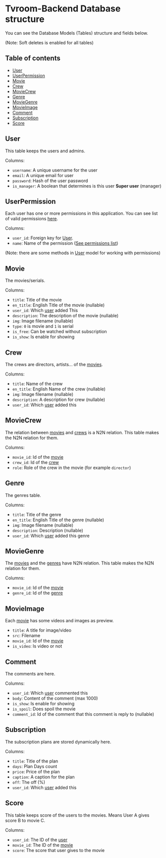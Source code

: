 # Tvroom-Backend Database structure
You can see the Database Models (Tables) structure and fields below.

(Note: Soft deletes is enabled for all tables)

## Table of contents
- [User](#user)
- [UserPermission](#userpermission)
- [Movie](#movie)
- [Crew](#crew)
- [MovieCrew](#moviecrew)
- [Genre](#genre)
- [MovieGenre](#moviegenre)
- [MovieImage](#movieimage)
- [Comment](#comment)
- [Subscription](#subscription)
- [Score](#score)

## User
This table keeps the users and admins.

Columns:
- `username`: A unique username for the user
- `email`: A unique email for user
- `password`: Hash of the user password
- `is_manager`: A boolean that determines is this user **Super user** (manager)

## UserPermission
Each user has one or more permissions in this application.
You can see list of valid permissions [here](permissions.md).

Columns:
- `user_id`: Foreign key for [User](#user).
- `name`: Name of the permission ([See permissions list](permissions.md))

(Note: there are some methods in [User](#user) model for working with permissions)

## Movie
The movies/serials.

Columns:
- `title`: Title of the movie
- `en_title`: English Title of the movie (nullable)
- `user_id`: Which [user](#user) added This
- `description`: The description of the movie (nullable)
- `img`: Image filename (nullable)
- `type`: `0` is movie and `1` is serial
- `is_free`: Can be watched without subscription
- `is_show`: Is enable for showing

## Crew
The crews are directors, artists... of the [movies](#movie).

Columns:
- `title`: Name of the crew
- `en_title`: English Name of the crew (nullable)
- `img`: Image filename (nullable)
- `description`: A description for crew (nullable)
- `user_id`: Which [user](#user) added this

## MovieCrew
The relation between [movies](#movie) and [crews](#crew) is a N2N relation.
This table makes the N2N relation for them.

Columns:
- `movie_id`: Id of the [movie](#movie)
- `crew_id`: Id of the [crew](#crew)
- `role`: Role of the crew in the movie (for example `director`)

## Genre
The genres table.

Columns:
- `title`: Title of the genre
- `en_title`: English Title of the genre (nullable)
- `img`: Image filename (nullable)
- `description`: Description (nullable)
- `user_id`: Which [user](#user) added this genre

## MovieGenre
The [movies](#movie) and the [genres](#genre) have N2N relation.
This table makes the N2N relation for them.

Columns:
- `movie_id`: Id of the [movie](#movie)
- `genre_id`: Id of the [genre](#genre)

## MovieImage
Each [movie](#movie) has some videos and images as preview.

- `title`: A title for image/video
- `src`: Filename
- `movie_id`: Id of the [movie](#movie)
- `is_video`: Is video or not

## Comment
The comments are here.

Columns:
- `user_id`: Which [user](#user) commented this
- `body`: Content of the comment (max 1000)
- `is_show`: Is enable for showing
- `is_spoil`: Does spoil the movie
- `comment_id`: Id of the comment that this comment is reply to (nullable)

## Subscription
The subscription plans are stored dynamically here.

Columns:
- `title`: Title of the plan
- `days`: Plan Days count
- `price`: Price of the plan
- `caption`: A caption for the plan
- `off`: The off (%)
- `user_id`: Which [user](#user) added this

## Score
This table keeps score of the users to the movies.
Means User A gives score B to movie C.

Columns:
- `user_id`: The ID of the [user](#user)
- `movie_id`: The ID of the [movie](#movie)
- `score`: The score that user gives to the movie
